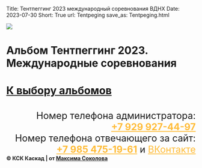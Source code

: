 Title: Тентпеггинг 2023 международный соревнования ВДНХ
Date: 2023-07-30
Short: True
url: Tentpeging
save_as: Tentpeging.html

<div class="emblem_mini">
<a href="/"><img src="/theme/images/emblemob.png"></a>
</div>

<div class='albob'>
	<h1 class='alb'>Альбом Тентпеггинг 2023. Международные соревнования<h1>
	<a class='Back' href='/alboms'>К выбору альбомов</a>
</div>

<div class="content">
	<a class='gl' href="/theme/images/tent1.jpg" style='background-image: url("/theme/images/tent1.jpg")'><p></p></a>
	<a class='gl' href="/theme/images/tent2.jpg" style='background-image: url("/theme/images/tent2.jpg")'><p></p></a>
	<a class='gl' href="/theme/images/tent3.jpg" style='background-image: url("/theme/images/tent3.jpg")'><p></p></a>
	<a class='gl' href="/theme/images/tent4.jpg" style='background-image: url("/theme/images/tent4.jpg")'><p></p></a>
	<a class='gl' href="/theme/images/tent5.jpg" style='background-image: url("/theme/images/tent5.jpg")'><p></p></a>
</div>
<div id="vk_post_-62120883_3235"></div>
<script type="text/javascript" src="https://vk.com/js/api/openapi.js?169"></script>
<script type="text/javascript">
  (function() {
    VK.Widgets.Post("vk_post_-62120883_3235", -62120883, 3235, 'vdiGDRnPP2o9emIta2LpFeVSumwp');
  }());
</script>

<div id="vk_post_-62120883_3234"></div>
<script type="text/javascript" src="https://vk.com/js/api/openapi.js?169"></script>
<script type="text/javascript">
  (function() {
    VK.Widgets.Post("vk_post_-62120883_3234", -62120883, 3234, 'JvEQlr6CrIBXXGqfywh0h3MQohHI');
  }());
</script>

<div class="footer2" style='margin-top: 35px;'>
     <div class='titlef' style='text-align: right; font-size: 25px;'>Номер телефона администратора: <br><a href="tel:+79299274497" style='color: #FFBC39;'><b>+7 929 927-44-97</b></a></div>
     <div class='titlef' style='text-align: right; font-size: 25px;'>Номер телефона отвечающего за сайт: <br><a href="tel:+79854751961" style='color: #FFBC39;'><b>+7 985 475-19-61</b></a> и <a href="https://vk.com/maxim_lyubertsy" style='color: #FFBC39;'>ВКонтакте</a></div>
     <div class="contein3"><b>© КСК Каскад | от <a href='https://vk.com/maxim_lyubertsy'>Максима Соколова</a></b></div>
</div>